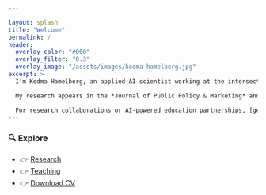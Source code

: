 ```yaml
---

layout: splash
title: "Welcome"
permalink: /
header:
  overlay_color: "#000"
  overlay_filter: "0.3"
  overlay_image: "/assets/images/kedma-hamelberg.jpg"
excerpt: >
  I'm Kedma Hamelberg, an applied AI scientist working at the intersection of marketing, business, and society. AI is both my method and object of research: methodologically, I apply NLP, machine learning, deep learning, and AI agents to analyze public discourse; conceptually, I examine how AI technologies reshape consumer behavior, business strategy, and societal norms.

  My research appears in the *Journal of Public Policy & Marketing* and is presented at top conferences such as EMAC and AMS. I teach Digital Marketing & Analytics and Applied AI for Marketing to diverse master’s cohorts in Business Administration.

  For research collaborations or AI-powered education partnerships, [get in touch](mailto:kedma@hamelberg-ai.com).
---
```


### 🔍 Explore

- 👉 [Research](/research/)
- 👉 [Teaching](/teaching/)
- 👉 [Download CV](/cv/)
